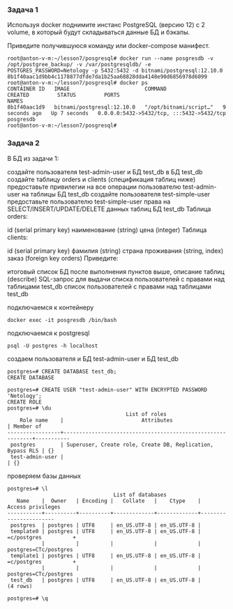 ### Задача 1  
Используя docker поднимите инстанс PostgreSQL (версию 12) c 2 volume, в который будут складываться данные БД и бэкапы.

Приведите получившуюся команду или docker-compose манифест.
```
root@anton-v-m:~/lesson7/posgresql# docker run --name posgresdb -v /opt/postgree_backup/ -v /var/postgresqldb/ -e POSTGRES_PASSWORD=Netology -p 5432:5432 -d bitnami/postgresql:12.10.0
8b1f40aac1d9bb4c1178877dfde7da1b25aa68828dda4148e90d6856978d6099
root@anton-v-m:~/lesson7/posgresql# docker ps
CONTAINER ID   IMAGE                        COMMAND                  CREATED         STATUS         PORTS                                       NAMES
8b1f40aac1d9   bitnami/postgresql:12.10.0   "/opt/bitnami/script…"   9 seconds ago   Up 7 seconds   0.0.0.0:5432->5432/tcp, :::5432->5432/tcp   posgresdb
root@anton-v-m:~/lesson7/posgresql# 
```

### Задача 2
В БД из задачи 1:

создайте пользователя test-admin-user и БД test_db
в БД test_db создайте таблицу orders и clients (спeцификация таблиц ниже)
предоставьте привилегии на все операции пользователю test-admin-user на таблицы БД test_db
создайте пользователя test-simple-user
предоставьте пользователю test-simple-user права на SELECT/INSERT/UPDATE/DELETE данных таблиц БД test_db
Таблица orders:

id (serial primary key)
наименование (string)
цена (integer)
Таблица clients:

id (serial primary key)
фамилия (string)
страна проживания (string, index)
заказ (foreign key orders)
Приведите:

итоговый список БД после выполнения пунктов выше,
описание таблиц (describe)
SQL-запрос для выдачи списка пользователей с правами над таблицами test_db
список пользователей с правами над таблицами test_db

подключаемся к контейнеру

```
docker exec -it posgresdb /bin/bash
```

подключаемся к postgresql
```
psql -U postgres -h localhost
```

создаем пользователя и БД
test-admin-user и БД test_db
```
postgres=# CREATE DATABASE test_db;
CREATE DATABASE

```

```
postgres=# CREATE USER "test-admin-user" WITH ENCRYPTED PASSWORD 'Netology';
CREATE ROLE
postgres=# \du
                                      List of roles
    Role name    |                         Attributes                         | Member of 
-----------------+------------------------------------------------------------+-----------
 postgres        | Superuser, Create role, Create DB, Replication, Bypass RLS | {}
 test-admin-user |                                                            | {}

```
проверяем базы данных
```
postgres=# \l
                                  List of databases
   Name    |  Owner   | Encoding |   Collate   |    Ctype    |   Access privileges   
-----------+----------+----------+-------------+-------------+-----------------------
 postgres  | postgres | UTF8     | en_US.UTF-8 | en_US.UTF-8 | 
 template0 | postgres | UTF8     | en_US.UTF-8 | en_US.UTF-8 | =c/postgres          +
           |          |          |             |             | postgres=CTc/postgres
 template1 | postgres | UTF8     | en_US.UTF-8 | en_US.UTF-8 | =c/postgres          +
           |          |          |             |             | postgres=CTc/postgres
 test_db   | postgres | UTF8     | en_US.UTF-8 | en_US.UTF-8 | 
(4 rows)

postgres=# \q
```

```

```